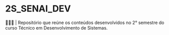 # 2S_SENAI_DEV
👩🏻‍💻 | Repositório que reúne os conteúdos desenvolvidos no 2° semestre do curso Técnico em Desenvolvimento de Sistemas.
